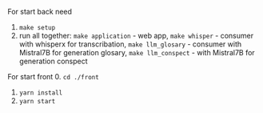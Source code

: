 For start back need
1. `make setup`
2. run all together: `make application` - web app, `make whisper` - consumer with whisperx for transcribation, `make llm_glosary` - consumer with Mistral7B for generation glosary, `make llm_conspect` - with Mistral7B for generation conspect

For start front
0. `cd ./front`
1. `yarn install`
2. `yarn start`
